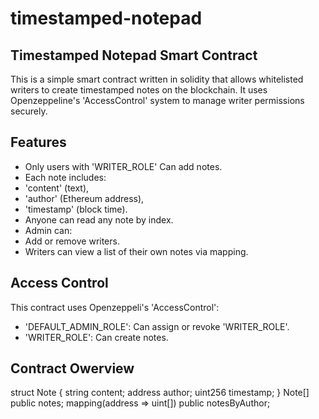 # timestamped-notepad
## Timestamped Notepad Smart Contract
This is a simple smart contract written in solidity that allows whitelisted writers to create timestamped notes on the blockchain.
It uses Openzeppeline's 'AccessControl' system to manage writer permissions securely.
## Features 
- Only users with 'WRITER_ROLE' Can add notes.
- Each note includes:
- 'content' (text),
- 'author' (Ethereum address),
- 'timestamp' (block time).
- Anyone can read any note by index.
- Admin can:
- Add or remove  writers.
- Writers can view a list of their own notes via mapping.
## Access Control
This contract uses Openzeppeli's 'AccessControl':
- 'DEFAULT_ADMIN_ROLE': Can assign or revoke 'WRITER_ROLE'.
- 'WRITER_ROLE': Can create notes.
## Contract Owerview
struct Note {
    string content;
    address author;
    uint256 timestamp;
}
Note[] public notes;
mapping(address => uint[]) public notesByAuthor;
